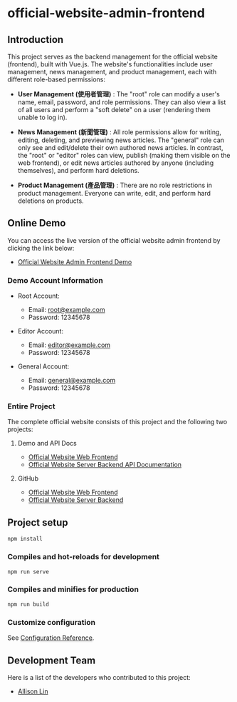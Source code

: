 # official-website-admin-frontend

## Introduction

This project serves as the backend management for the official website (frontend), built with Vue.js. The website's functionalities include user management, news management, and product management, each with different role-based permissions:

- **User Management (使用者管理)** : The "root" role can modify a user's name, email, password, and role permissions. They can also view a list of all users and perform a "soft delete" on a user (rendering them unable to log in).

- **News Management (新聞管理)** : All role permissions allow for writing, editing, deleting, and previewing news articles. The "general" role can only see and edit/delete their own authored news articles. In contrast, the "root" or "editor" roles can view, publish (making them visible on the web frontend), or edit news articles authored by anyone (including themselves), and perform hard deletions.

- **Product Management (產品管理)** : There are no role restrictions in product management. Everyone can write, edit, and perform hard deletions on products.

## Online Demo

You can access the live version of the official website admin frontend by clicking the link below:

- [Official Website Admin Frontend Demo](http://owaf.s3-website-ap-northeast-1.amazonaws.com)

### Demo Account Information

- Root Account:
  - Email: [root@example.com](root@example.com)
  - Password: 12345678

- Editor Account:
  - Email: [editor@example.com](editor@example.com)
  - Password: 12345678

- General Account:
  - Email: [general@example.com](general@example.com)
  - Password: 12345678

### Entire Project

The complete official website consists of this project and the following two projects:

1. Demo and API Docs
    - [Official Website Web Frontend](http://owwf.s3-website-ap-northeast-1.amazonaws.com)
    - [Official Website Server Backend API Documentation](http://owsb.ap-northeast-1.elasticbeanstalk.com/api-docs)

2. GitHub
    - [Official Website Web Frontend](https://github.com/AllisonLin8/official-website-web-frontend)
    - [Official Website Server Backend](https://github.com/AllisonLin8/official-website-server-backend)

## Project setup

```shell
npm install
```

### Compiles and hot-reloads for development

```shell
npm run serve
```

### Compiles and minifies for production

```shell
npm run build
```

### Customize configuration

See [Configuration Reference](https://cli.vuejs.org/config/).

## Development Team

Here is a list of the developers who contributed to this project:

- [Allison Lin](https://github.com/AllisonLin8)

